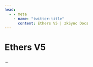 ```yaml
---
head:
  - - meta
    - name: "twitter:title"
      content: Ethers V5 | zkSync Docs
---
```


# Ethers V5

...
